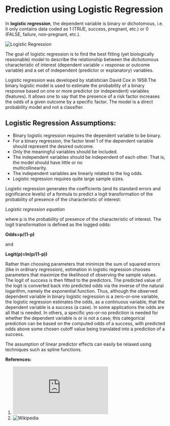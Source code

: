 # Prediction using Logistic Regression

In **logistic regression**, the dependent variable is binary or dichotomous, i.e. it only contains data coded as 1 (TRUE, success, pregnant, etc.) or 0 (FALSE, failure, non-pregnant, etc.).

![Logistic Regression](https://user-images.githubusercontent.com/21111859/36820109-4fdc4424-1cba-11e8-92e4-366c4ccf2eca.png)

The goal of logistic regression is to find the best fitting (yet biologically reasonable) model to describe the relationship between the dichotomous characteristic of interest (dependent variable = response or outcome variable) and a set of independent (predictor or explanatory) variables. 

Logistic regression was developed by statistician David Cox in 1958.The binary logistic model is used to estimate the probability of a binary response based on one or more predictor (or independent) variables (features). It allows one to say that the presence of a risk factor increases the odds of a given outcome by a specific factor. The model is a direct probability model and not a classifier.

## Logistic Regression Assumptions:

   - Binary logistic regression requires the dependent variable to be binary.
   - For a binary regression, the factor level 1 of the dependent variable should represent the desired outcome.
   - Only the meaningful variables should be included.
   - The independent variables should be independent of each other. That is, the model should have little or no       
      multicollinearity.
   - The independent variables are linearly related to the log odds.
   - Logistic regression requires quite large sample sizes.


Logistic regression generates the coefficients (and its standard errors and significance levels) of a formula to predict a logit transformation of the probability of presence of the characteristic of interest:

_Logistic regression equation_

where p is the probability of presence of the characteristic of interest. The logit transformation is defined as the logged odds:

**Odds=p/(1-p)**

and

**Logit(p)=ln(p/(1-p))**

Rather than choosing parameters that minimize the sum of squared errors (like in ordinary regression), estimation in logistic regression chooses parameters that maximize the likelihood of observing the sample values. The logit of success is then fitted to the predictors. The predicted value of the logit is converted back into predicted odds via the inverse of the natural logarithm, namely the exponential function. Thus, although the observed dependent variable in binary logistic regression is a zero-or-one variable, the logistic regression estimates the odds, as a continuous variable, that the dependent variable is a success (a case). In some applications the odds are all that is needed. In others, a specific yes-or-no prediction is needed for whether the dependent variable is or is not a case; this categorical prediction can be based on the computed odds of a success, with predicted odds above some chosen cutoff value being translated into a prediction of a success.

The assumption of linear predictor effects can easily be relaxed using techniques such as spline functions.


**References:** 
1) ![MedCalc](https://www.medcalc.org/manual/logistic_regression.php)
2) ![Wikipedia](https://en.wikipedia.org/wiki/Logistic_regression)

